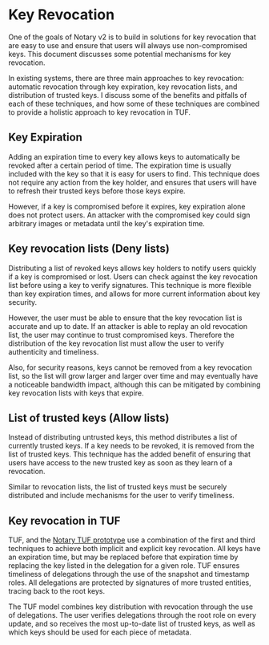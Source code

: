 # Key Revocation

One of the goals of Notary v2 is to build in solutions for key revocation that are easy to use and ensure that users will always use non-compromised keys. This document discusses some potential mechanisms for key revocation.

In existing systems, there are three main approaches to key revocation: automatic revocation through key expiration, key revocation lists, and distribution of trusted keys. I discuss some of the benefits and pitfalls of each of these techniques, and how some of these techniques are combined to provide a holistic approach to key revocation in TUF.


## Key Expiration

Adding an expiration time to every key allows keys to automatically be revoked after a certain period of time. The expiration time is usually included with the key so that it is easy for users to find. This technique does not require any action from the key holder, and ensures that users will have to refresh their trusted keys before those keys expire.

However, if a key is compromised before it expires, key expiration alone does not protect users. An attacker with the compromised key could sign arbitrary images or metadata until the key's expiration time.


## Key revocation lists (Deny lists)

Distributing a list of revoked keys allows key holders to notify users quickly if a key is compromised or lost. Users can check against the key revocation list before using a key to verify signatures. This technique is more flexible than key expiration times, and allows for more current information about key security.

However, the user must be able to ensure that the key revocation list is accurate and up to date. If an attacker is able to replay an old revocation list, the user may continue to trust compromised keys. Therefore the distribution of the key revocation list must allow the user to verify authenticity and timeliness.

Also, for security reasons, keys cannot be removed from a key revocation list, so the list will grow larger and larger over time and may eventually have a noticeable bandwidth impact, although this can be mitigated by combining key revocation lists with keys that expire.


## List of trusted keys (Allow lists)

Instead of distributing untrusted keys, this method distributes a list of currently trusted keys. If a key needs to be revoked, it is removed from the list of trusted keys. This technique has the added benefit of ensuring that users have access to the new trusted key as soon as they learn of a revocation.

Similar to revocation lists, the list of trusted keys must be securely distributed and include mechanisms for the user to verify timeliness.


## Key revocation in TUF

TUF, and the [Notary TUF prototype](https://github.com/notaryproject/nv2/pull/38) use a combination of the first and third techniques to achieve both implicit and explicit key revocation. All keys have an expiration time, but may be replaced before that expiration time by replacing the key listed in the delegation for a given role. TUF ensures timeliness of delegations through the use of the snapshot and timestamp roles. All delegations are protected by signatures of more trusted entities, tracing back to the root keys.

The TUF model combines key distribution with revocation through the use of delegations. The user verifies delegations through the root role on every update, and so receives the most up-to-date list of trusted keys, as well as which keys should be used for each piece of metadata.
